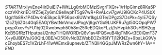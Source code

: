 $START$MrxIyvEne4iirDuiEI7+lWtLLg0rbMCMziSvgrFXQr+1/rHpGimz8RKa5PoczVKhkriEC4fZ5ejZy6mC9ellwphT5g97wR+RvALcvi7gwU9lGCKcP4USbXUg/t1b8Rx1P4DwKnESkpcS/P56psk6UWm1kgLGTe/DPgzS7DsPk+4ylE7QSy1ZcZ1j6Z0s4Gq5EAOjYBwtNnVmqvJPogVj9gsYGx9LUKFRu7gt50QOpqPW7pxypXxcvYsFU1bj02Xwobwph50h8m25ReEDQkoFLzt//sHvpkh3OsHSH2qgKcB5GfRzTHputpaU2nhpTiHQWORDrQ6v1av4PQSvuB4lgTMK+t3E0iQmF37X+yBJBDVsJG0QltL0BE/vD50XvNcBZWsbEOZxRSIYTj12KNZy+9baLkG9VycEhoybES7c1VZrLhF41wWEmx9upnevb/ZTN3Ii4GGpJMWRzZwn6hY+1A==$END$